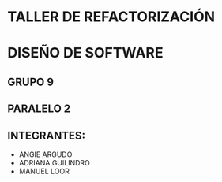# TALLER DE REFACTORIZACIÓN
# DISEÑO DE SOFTWARE
## GRUPO 9
## PARALELO 2

## INTEGRANTES:
- ANGIE ARGUDO
- ADRIANA GUILINDRO
- MANUEL LOOR
